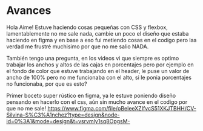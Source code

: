 # Avances
Hola Aime! Estuve haciendo cosas pequeñas con CSS y flexbox, lamentablemente no me sale nada, cambie un poco el diseño que estaba haciendo en figma y en base a eso fui metiendo cosas en el codigo pero laa verdad me frustré muchisimo por que no me salio NADA.

También tengo una pregunta, en los videos vi que siempre es optimo trabajar los anchos y altos de las cajas en porcentajes pero por ejemplo en el fondo de color que estuve trabajando en el header, le puse un valor de ancho de 100% pero no me funcionaba con el alto, si le ponia porcentajes no funcionaba, por que es esto?

Primer boceto super rústico en figma, ya le estuve poniendo diseño pensando en hacerlo con el css, aún sin mucho avance en el codigo por que no me sale!  https://www.figma.com/file/oBeleeXZIfvcS51XKJTBHH/CV-Silvina-S%C3%A1nchez?type=design&node-id=0%3A1&mode=design&t=vsrvmly1sq8OpgsM-
